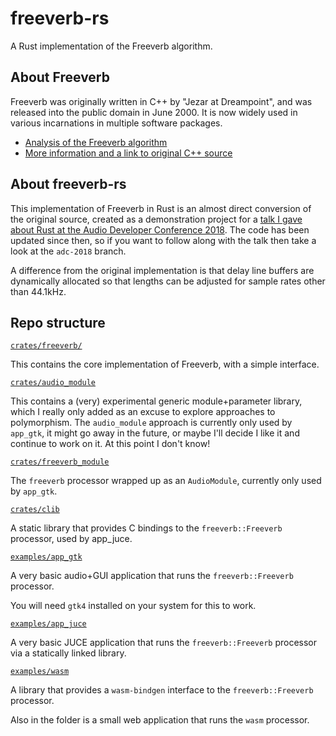 # freeverb-rs

A Rust implementation of the Freeverb algorithm.

## About Freeverb

Freeverb was originally written in C++ by "Jezar at Dreampoint", and was released into the public domain in June 2000. It is now widely used in various incarnations in multiple software packages.

- [Analysis of the Freeverb algorithm](https://ccrma.stanford.edu/~jos/pasp/Freeverb.html)
- [More information and a link to original C++ source](https://freeverb3-vst.sourceforge.io/sites.shtml)

## About freeverb-rs

This implementation of Freeverb in Rust is an almost direct conversion of the original source, created as a demonstration project for a [talk I gave about Rust at the Audio Developer Conference 2018](https://www.youtube.com/watch?v=Yom9E-67bdI). The code has been updated since then, so if you want to follow along with the talk then take a look at the `adc-2018` branch.

A difference from the original implementation is that delay line buffers are dynamically allocated so that lengths can be adjusted for sample rates other than 44.1kHz.

## Repo structure

[`crates/freeverb/`](./crates/freeverb)

This contains the core implementation of Freeverb, with a simple interface.

[`crates/audio_module`](./crates/audio_module)

This contains a (very) experimental generic module+parameter library, which I really only added as an excuse to explore approaches to polymorphism. The `audio_module` approach is currently only used by `app_gtk`, it might go away in the future, or maybe I'll decide I like it and continue to work on it. At this point I don't know!

[`crates/freeverb_module`](./crates/freeverb_module)

The `freeverb` processor wrapped up as an `AudioModule`, currently only used by `app_gtk`.

[`crates/clib`](./crates/clib)

A static library that provides C bindings to the `freeverb::Freeverb` processor, used by app_juce.

[`examples/app_gtk`](./examples/app_gtk)

A very basic audio+GUI application that runs the `freeverb::Freeverb` processor.

You will need `gtk4` installed on your system for this to work.

[`examples/app_juce`](./examples/app_juce)

A very basic JUCE application that runs the `freeverb::Freeverb` processor via a statically linked library.

[`examples/wasm`](./examples/wasm)

A library that provides a `wasm-bindgen` interface to the `freeverb::Freeverb` processor.

Also in the folder is a small web application that runs the `wasm` processor.
